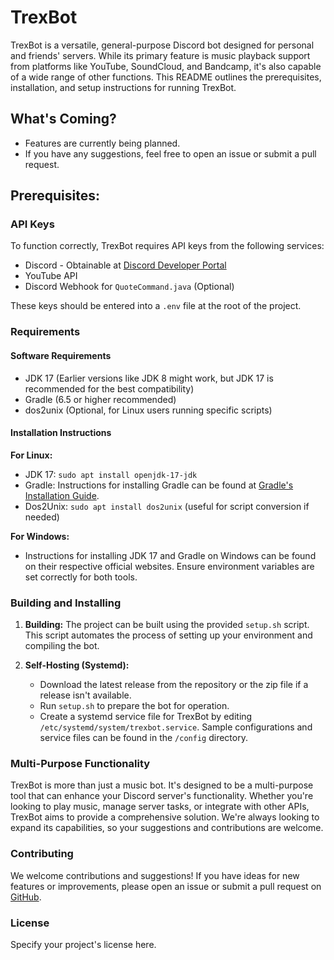 # TrexBot
TrexBot is a versatile, general-purpose Discord bot designed for personal and friends' servers. While its primary feature is music playback support from platforms like YouTube, SoundCloud, and Bandcamp, it's also capable of a wide range of other functions. This README outlines the prerequisites, installation, and setup instructions for running TrexBot.

## What's Coming?

- Features are currently being planned.
- If you have any suggestions, feel free to open an issue or submit a pull request.

## Prerequisites:

### API Keys
To function correctly, TrexBot requires API keys from the following services:

* Discord - Obtainable at [Discord Developer Portal](https://discord.com/developers)
* YouTube API
* Discord Webhook for `QuoteCommand.java` (Optional)

These keys should be entered into a `.env` file at the root of the project.

### Requirements

#### Software Requirements

* JDK 17 (Earlier versions like JDK 8 might work, but JDK 17 is recommended for the best compatibility)
* Gradle (6.5 or higher recommended)
* dos2unix (Optional, for Linux users running specific scripts)

#### Installation Instructions

**For Linux:**

- JDK 17: `sudo apt install openjdk-17-jdk`
- Gradle: Instructions for installing Gradle can be found at [Gradle's Installation Guide](https://docs.gradle.org/current/userguide/installation.html).
- Dos2Unix: `sudo apt install dos2unix` (useful for script conversion if needed)

**For Windows:**

- Instructions for installing JDK 17 and Gradle on Windows can be found on their respective official websites. Ensure environment variables are set correctly for both tools.

### Building and Installing

1. **Building:** The project can be built using the provided `setup.sh` script. This script automates the process of setting up your environment and compiling the bot.
   
2. **Self-Hosting (Systemd):**
   - Download the latest release from the repository or the zip file if a release isn't available.
   - Run `setup.sh` to prepare the bot for operation.
   - Create a systemd service file for TrexBot by editing `/etc/systemd/system/trexbot.service`. Sample configurations and service files can be found in the `/config` directory.

### Multi-Purpose Functionality
TrexBot is more than just a music bot. It's designed to be a multi-purpose tool that can enhance your Discord server's functionality. Whether you're looking to play music, manage server tasks, or integrate with other APIs, TrexBot aims to provide a comprehensive solution. We're always looking to expand its capabilities, so your suggestions and contributions are welcome.

### Contributing
We welcome contributions and suggestions! If you have ideas for new features or improvements, please open an issue or submit a pull request on [GitHub](https://github.com/Terell-Davis/TrexBot).

### License
Specify your project's license here.
